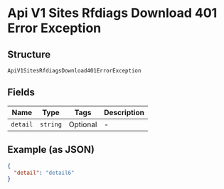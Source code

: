 
# Api V1 Sites Rfdiags Download 401 Error Exception

## Structure

`ApiV1SitesRfdiagsDownload401ErrorException`

## Fields

| Name | Type | Tags | Description |
|  --- | --- | --- | --- |
| `detail` | `string` | Optional | - |

## Example (as JSON)

```json
{
  "detail": "detail6"
}
```


